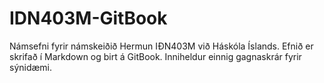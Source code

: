 # IDN403M-GitBook
Námsefni fyrir námskeiðið Hermun IÐN403M við Háskóla Íslands. Efnið er skrifað í Markdown og birt á GitBook. Inniheldur einnig gagnaskrár fyrir sýnidæmi.
